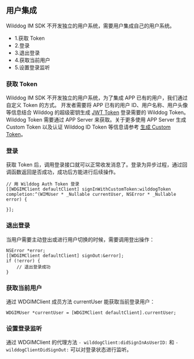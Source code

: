 ## 用户集成 

Wilddog IM SDK 不开发独立的用户系统，需要用户集成自己的用户系统。

* 1.获取 Token
* 2.登录
* 3.退出登录
* 4.获取当前用户
* 5.设置登录监听


### 获取 Token

Wilddog IM SDK 不开发独立的用户系统，为了集成 APP 已有的用户，我们通过自定义 Token 的方式。
开发者需要将 APP 已有的用户 ID、用户名称、用户头像等信息结合 Wilddog 的超级密钥生成 [JWT Token](https://jwt.io/) 登录需要的 Wilddog Token。
Wilddog Token 需要通过 APP Server 来获取。关于更多使用 APP Server 生成 Custom Token 以及认证 Wilddog ID Token 等信息请参考 [生成 Custom Token](https://docs.wilddog.com/guide/auth/server/server.html#创建Custom-Token)。

### 登录

获取 Token 后，调用登录接口就可以正常收发消息了。登录为异步过程，通过回调函数返回是否成功，成功后方能进行后续操作。

```objc
// 用 Wilddog Auth Token 登录
[[WDGIMClient defaultClient] signInWithCustomToken:wilddogToken completion:^(WIMUser * _Nullable currentUser, NSError * _Nullable error) {
        
}];

```

### 退出登录

当用户需要主动登出或进行用户切换的时候，需要调用登出操作：

```objc
NSError *error;
[[WDGIMClient defaultClient] signOut:&error];
if (!error) {
    // 退出登录成功
}

```
	
### 获取当前用户

通过 WDGIMClient 成员方法 currentUser 能获取当前登录用户：

```objc
WDGIMUser *currentUser = [WDGIMClient defaultClient].currentUser;

```

### 设置登录监听

通过 WDGIMClient 的代理方法 `- wilddogClient:didSignInAsUserID:` 和 `- wilddogClientDidSignOut:` 可以对登录状态进行监听。

 
 
 
 